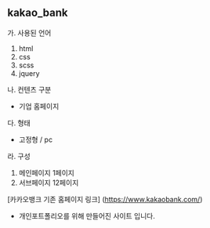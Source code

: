 ## kakao_bank

가. 사용된 언어
 1. html
 2. css
 3. scss
 4. jquery
 
 
나. 컨텐츠 구분
 * 기업 홈페이지
 
다. 형태
 * 고정형 / pc
 
라. 구성
 1. 메인페이지 1페이지
 2. 서브페이지 12페이지

[카카오뱅크 기존 홈페이지 링크]
(https://www.kakaobank.com/)

* 개인포트폴리오를 위해 만들어진 사이트 입니다.